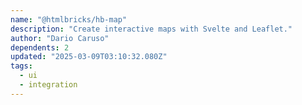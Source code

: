 ```yaml
---
name: "@htmlbricks/hb-map"
description: "Create interactive maps with Svelte and Leaflet."
author: "Dario Caruso"
dependents: 2
updated: "2025-03-09T03:10:32.080Z"
tags: 
  - ui
  - integration
---
```

